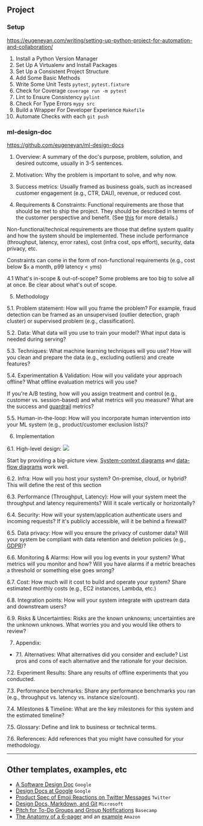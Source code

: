## Project
### Setup
https://eugeneyan.com/writing/setting-up-python-project-for-automation-and-collaboration/

1. Install a Python Version Manager
2. Set Up A Virtualenv and Install Packages
3. Set Up a Consistent Project Structure
4. Add Some Basic Methods
5. Write Some Unit Tests `pytest`, `pytest.fixture`
6. Check for Coverage `coverage run -m pytest`
7. Lint to Ensure Consistency `pylint`
8. Check For Type Errors `mypy src`
9. Build a Wrapper For Developer Experience `Makefile`
10. Automate Checks with each `git push`

### ml-design-doc
https://github.com/eugeneyan/ml-design-docs

1. Overview:
A summary of the doc's purpose, problem, solution, and desired outcome, usually in 3-5 sentences.

2. Motivation:
Why the problem is important to solve, and why now.

3. Success metrics:
Usually framed as business goals, such as increased customer engagement (e.g., CTR, DAU), revenue, or reduced cost.

4. Requirements & Constraints:
Functional requirements are those that should be met to ship the project. They should be described in terms of the customer perspective and benefit. (See [this](https://eugeneyan.com/writing/ml-design-docs/#the-why-and-what-of-design-docs) for more details.)

Non-functional/technical requirements are those that define system quality and how the system should be implemented. These include performance (throughput, latency, error rates), cost (infra cost, ops effort), security, data privacy, etc.

Constraints can come in the form of non-functional requirements (e.g., cost below $`x` a month, p99 latency < `y`ms)

4.1 What's in-scope & out-of-scope?
Some problems are too big to solve all at once. Be clear about what's out of scope.

5. Methodology

5.1. Problem statement:
How will you frame the problem? For example, fraud detection can be framed as an unsupervised (outlier detection, graph cluster) or supervised problem (e.g., classification).

5.2. Data:
What data will you use to train your model? What input data is needed during serving?

5.3. Techniques:
What machine learning techniques will you use? How will you clean and prepare the data (e.g., excluding outliers) and create features?

5.4. Experimentation & Validation:
How will you validate your approach offline? What offline evaluation metrics will you use?

If you're A/B testing, how will you assign treatment and control (e.g., customer vs. session-based) and what metrics will you measure? What are the success and [guardrail](https://medium.com/airbnb-engineering/designing-experimentation-guardrails-ed6a976ec669) metrics?

5.5. Human-in-the-loop:
How will you incorporate human intervention into your ML system (e.g., product/customer exclusion lists)?

6. Implementation

6.1. High-level design:
![](https://upload.wikimedia.org/wikipedia/commons/thumb/2/2e/Data-flow-diagram-example.svg/1280px-Data-flow-diagram-example.svg.png)

Start by providing a big-picture view. [System-context diagrams](https://en.wikipedia.org/wiki/System_context_diagram) and [data-flow diagrams](https://en.wikipedia.org/wiki/Data-flow_diagram) work well.

6.2. Infra:
How will you host your system? On-premise, cloud, or hybrid? This will define the rest of this section

6.3. Performance (Throughput, Latency):
How will your system meet the throughput and latency requirements? Will it scale vertically or horizontally?

6.4. Security:
How will your system/application authenticate users and incoming requests? If it's publicly accessible, will it be behind a firewall?

6.5. Data privacy:
How will you ensure the privacy of customer data? Will your system be compliant with data retention and deletion policies (e.g., [GDPR](https://gdpr.eu/what-is-gdpr/))?

6.6. Monitoring & Alarms:
How will you log events in your system? What metrics will you monitor and how? Will you have alarms if a metric breaches a threshold or something else goes wrong?

6.7. Cost:
How much will it cost to build and operate your system? Share estimated monthly costs (e.g., EC2 instances, Lambda, etc.)

6.8. Integration points:
How will your system integrate with upstream data and downstream users?

6.9. Risks & Uncertainties:
Risks are the known unknowns; uncertainties are the unknown unknows. What worries you and you would like others to review?

7. Appendix:

- 7.1. Alternatives:
What alternatives did you consider and exclude? List pros and cons of each alternative and the rationale for your decision.

7.2. Experiment Results:
Share any results of offline experiments that you conducted.

7.3. Performance benchmarks:
Share any performance benchmarks you ran (e.g., throughput vs. latency vs. instance size/count).

7.4. Milestones & Timeline:
What are the key milestones for this system and the estimated timeline?

7.5. Glossary:
Define and link to business or technical terms.

7.6. References:
Add references that you might have consulted for your methodology.

---
## Other templates, examples, etc
- [A Software Design Doc](https://www.industrialempathy.com/posts/design-doc-a-design-doc/) `Google`
- [Design Docs at Google](https://www.industrialempathy.com/posts/design-docs-at-google/) `Google`
- [Product Spec of Emoji Reactions on Twitter Messages](https://docs.google.com/document/d/1sUX-sm5qZ474PCQQUpvdi3lvvmWPluqHOyfXz3xKL2M/edit#heading=h.554u12gw2xpd) `Twitter`
- [Design Docs, Markdown, and Git](https://caitiem.com/2020/03/29/design-docs-markdown-and-git/) `Microsoft`
- [Pitch for To-Do Groups and Group Notifications](https://basecamp.com/shapeup/1.5-chapter-06#examples) `Basecamp`
- [The Anatomy of a 6-pager](https://writingcooperative.com/the-anatomy-of-an-amazon-6-pager-fc79f31a41c9) and an [example](https://docs.google.com/document/d/1LPh1LWx1z67YFo67DENYUGBaoKk39dtX7rWAeQHXzhg/edit) `Amazon`
